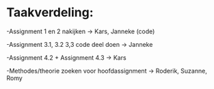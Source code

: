 # Taakverdeling:
-Assignment 1 en 2 nakijken                   -> Kars, Janneke (code)

-Assignment 3.1, 3.2 3,3 code deel doen       -> Janneke

-Assignment 4.2 + Assignment 4.3              -> Kars

-Methodes/theorie zoeken voor hoofdassignment -> Roderik, Suzanne, Romy


